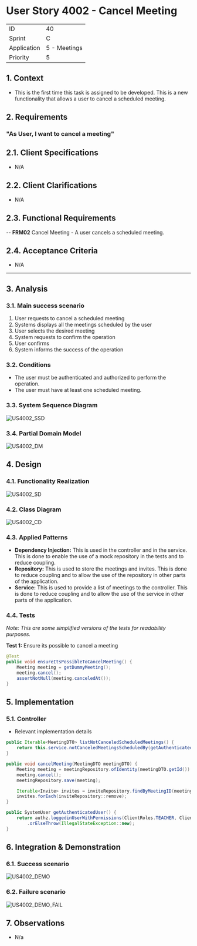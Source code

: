 # User Story 4002 - Cancel Meeting

|             |              |
| ----------- | ------------ |
| ID          | 40           |
| Sprint      | C            |
| Application | 5 - Meetings |
| Priority    | 5            |

## 1. Context

- This is the first time this task is assigned to be developed. This is a new functionality that allows a user to cancel a scheduled meeting.

## 2. Requirements

### "As User, I want to cancel a meeting"

## 2.1. Client Specifications

- N/A

## 2.2. Client Clarifications

- N/A

## 2.3. Functional Requirements

-- **FRM02** Cancel Meeting - A user cancels a scheduled meeting.

## 2.4. Acceptance Criteria

- N/A

---

## 3. Analysis

### 3.1. Main success scenario

1. User requests to cancel a scheduled meeting
2. Systems displays all the meetings scheduled by the user
3. User selects the desired meeting
4. System requests to confirm the operation
5. User confirms
6. System informs the success of the operation

### 3.2. Conditions

- The user must be authenticated and authorized to perform the operation.
- The user must have at least one scheduled meeting.

### 3.3. System Sequence Diagram

![US4002_SSD](out/US4002_SSD.svg)

### 3.4. Partial Domain Model

![US4002_DM](out/US4002_DM.svg)

## 4. Design

### 4.1. Functionality Realization

![US4002_SD](out/US4002_SD.svg)

### 4.2. Class Diagram

![US4002_CD](out/US4002_CD.svg)

### 4.3. Applied Patterns

- **Dependency Injection:** This is used in the controller and in the service. This is done to enable the use of a mock repository in the tests and to reduce coupling.
- **Repository:** This is used to store the meetings and invites. This is done to reduce coupling and to allow the use of the repository in other parts of the application.
- **Service:** This is used to provide a list of meetings to the controller. This is done to reduce coupling and to allow the use of the service in other parts of the application.

### 4.4. Tests

_Note: This are some simplified versions of the tests for readability purposes._

**Test 1:** Ensure its possible to cancel a meeting

```java
@Test
public void ensureItsPossibleToCancelMeeting() {
    Meeting meeting = getDummyMeeting();
    meeting.cancel();
    assertNotNull(meeting.canceledAt());
}
```

## 5. Implementation

### 5.1. Controller

- Relevant implementation details

```java
public Iterable<MeetingDTO> listNotCanceledScheduledMeetings() {
    return this.service.notCanceledMeetingsScheduledBy(getAuthenticatedUser());
}

public void cancelMeeting(MeetingDTO meetingDTO) {
    Meeting meeting = meetingRepository.ofIdentity(meetingDTO.getId()).orElseThrow();
    meeting.cancel();
    meetingRepository.save(meeting);

    Iterable<Invite> invites = inviteRepository.findByMeetingID(meetingDTO.getId());
    invites.forEach(inviteRepository::remove);
}

public SystemUser getAuthenticatedUser() {
    return authz.loggedinUserWithPermissions(ClientRoles.TEACHER, ClientRoles.MANAGER, ClientRoles.STUDENT)
        .orElseThrow(IllegalStateException::new);
}
```

## 6. Integration & Demonstration

### 6.1. Success scenario

![US4002_DEMO](US4002_DEMO.png)

### 6.2. Failure scenario

![US4002_DEMO_FAIL](US4002_DEMO_FAIL.png)

## 7. Observations

- N/a
